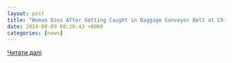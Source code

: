 ```yaml
---
layout: post
title: "Woman Dies After Getting Caught in Baggage Conveyor Belt at Chicago O’Hare International Airport"
date: 2024-08-09 08:20:43 +0000
categories: [news]
---
```


[Читати далі](https://www.thedailybeast.com/woman-dies-after-getting-caught-in-baggage-conveyor-belt-at-chicago-ohare-international-airport)
